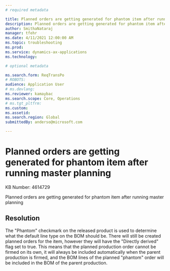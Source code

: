 ```yaml
---
# required metadata

title: Planned orders are getting generated for phantom item after running master planning
description: Planned orders are getting generated for phantom item after running master planning
author: SmithaNataraj
manager: tfehr
ms.date: 4/11/2021 12:00:00 AM
ms.topic: troubleshooting
ms.prod: 
ms.service: dynamics-ax-applications
ms.technology: 

# optional metadata

ms.search.form: ReqTransPo
# ROBOTS: 
audience: Application User
# ms.devlang: 
ms.reviewer: kamaybac
ms.search.scope: Core, Operations
# ms.tgt_pltfrm: 
ms.custom: 
ms.assetid: 
ms.search.region: Global
submittedBy: anderso@microsoft.com

---
```


# Planned orders are getting generated for phantom item after running master planning

KB Number: 4614729

Planned orders are getting generated for phantom item after running master planning


## Resolution
The "Phantom" checkmark on the released product is used to determine what the default line type on the BOM should be. There will still be created planned orders for the item, however they will have the "Directly derived" flag set to true. This means that the planned production order cannot be firmed on its own, it will always be included automatically when the parent production is firmed, and the BOM lines of the planned "phantom" order will be included in the BOM of the parent production.  


